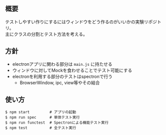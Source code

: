 ## 概要

テストしやすい作りにするにはウィンドウをどう作るのがいいかの実験リポジトリ。   
主にクラスの分割とテスト方法を考える。

## 方針

* electronアプリに関わる部分は `main.js` に持たせる
* ウィンドウに対してMockを食わせることでテスト可能にする
* electronを利用する部分のテストはspectronで行う
    * BrowserWindow, ipc, view等やその結合

## 使い方

```
$ npm start         # アプリの起動
$ npm run spec      # 単体テスト実行
$ npm run functest  # Spectronによる機能テスト実行
$ npm test          # 全テスト実行
```
